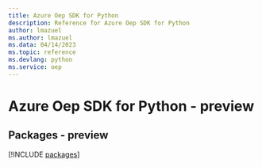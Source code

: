 ```yaml
---
title: Azure Oep SDK for Python
description: Reference for Azure Oep SDK for Python
author: lmazuel
ms.author: lmazuel
ms.data: 04/14/2023
ms.topic: reference
ms.devlang: python
ms.service: oep
---
```

# Azure Oep SDK for Python - preview
## Packages - preview
[!INCLUDE [packages](oep-index.md)]